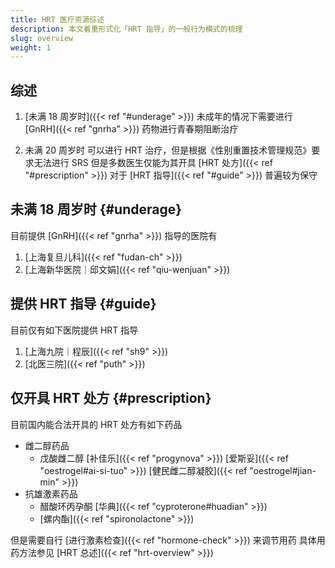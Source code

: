 ```yaml
---
title: HRT 医疗资源综述
description: 本文着重形式化「HRT 指导」的一般行为模式的梳理
slug: overview
weight: 1
---
```


## 综述

1. [未满 18 周岁时]({{< ref "#underage" >}})
   未成年的情况下需要进行 [GnRH]({{< ref "gnrha" >}}) 药物进行青春期阻断治疗

1. 未满 20 周岁时
   可以进行 HRT 治疗，但是根据《性别重置技术管理规范》要求无法进行 SRS
   但是多数医生仅能为其开具 [HRT 处方]({{< ref "#prescription" >}}) 对于 [HRT 指导]({{< ref "#guide" >}}) 普遍较为保守

## 未满 18 周岁时 {#underage}

目前提供 [GnRH]({{< ref "gnrha" >}}) 指导的医院有

1. [上海复旦儿科]({{< ref "fudan-ch" >}})
1. [上海新华医院｜邱文娟]({{< ref "qiu-wenjuan" >}})

## 提供 HRT 指导 {#guide}

目前仅有如下医院提供 HRT 指导

1. [上海九院｜程辰]({{< ref "sh9" >}})
1. [北医三院]({{< ref "puth" >}})

## 仅开具 HRT 处方 {#prescription}

目前国内能合法开具的 HRT 处方有如下药品

- 雌二醇药品
  - 戊酸雌二醇
    [补佳乐]({{< ref "progynova" >}})
    [爱斯妥]({{< ref "oestrogel#ai-si-tuo" >}})
    [健民雌二醇凝胶]({{< ref "oestrogel#jian-min" >}})
- 抗雄激素药品
  - 醋酸环丙孕酮
    [华典]({{< ref "cyproterone#huadian" >}})
  - [螺内酯]({{< ref "spironolactone" >}})

但是需要自行 [进行激素检查]({{< ref "hormone-check" >}}) 来调节用药
具体用药方法参见 [HRT 总述]({{< ref "hrt-overview" >}})
